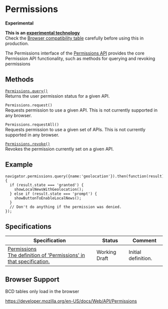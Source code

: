 Permissions
===========

**Experimental**

**This is an [experimental technology](https://developer.mozilla.org/en-US/docs/MDN/Guidelines/Conventions_definitions#experimental)**  
Check the [Browser compatibility table](#browser_compatibility) carefully before using this in production.

The Permissions interface of the [Permissions API](permissions_api) provides the core Permission API functionality, such as methods for querying and revoking permissions

Methods
-------

[`Permissions.query()`](permissions/query)  
Returns the user permission status for a given API.

<span class="page-not-created">`Permissions.request()`</span>  
Requests permission to use a given API. This is not currently supported in any browser.

<span class="page-not-created">`Permissions.requestAll()`</span>  
Requests permission to use a given set of APIs. This is not currently supported in any browser.

[`Permissions.revoke()`](permissions/revoke)  
Revokes the permission currently set on a given API.

Example
-------

    navigator.permissions.query({name:'geolocation'}).then(function(result) {
      if (result.state === 'granted') {
        showLocalNewsWithGeolocation();
      } else if (result.state === 'prompt') {
        showButtonToEnableLocalNews();
      }
      // Don't do anything if the permission was denied.
    });

Specifications
--------------

<table><thead><tr class="header"><th>Specification</th><th>Status</th><th>Comment</th></tr></thead><tbody><tr class="odd"><td><a href="https://w3c.github.io/permissions/#permissions-interface">Permissions<br />
<span class="small">The definition of 'Permissions' in that specification.</span></a></td><td><span class="spec-wd">Working Draft</span></td><td>Initial definition.</td></tr></tbody></table>

Browser Support
---------------

BCD tables only load in the browser

<a href="https://developer.mozilla.org/en-US/docs/Web/API/Permissions" class="_attribution-link">https://developer.mozilla.org/en-US/docs/Web/API/Permissions</a>
